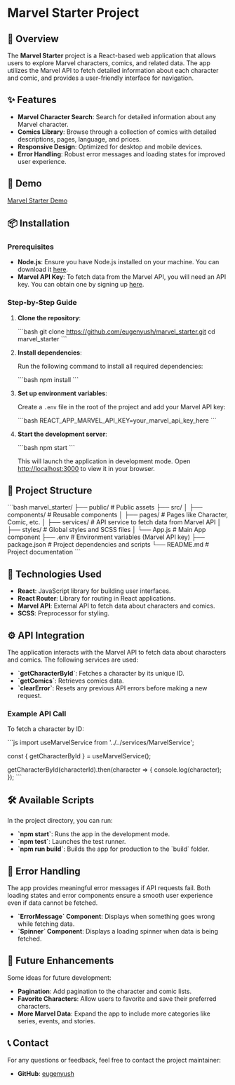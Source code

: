 
# Marvel Starter Project

## 📖 Overview

The **Marvel Starter** project is a React-based web application that allows users to explore Marvel characters, comics, and related data. The app utilizes the Marvel API to fetch detailed information about each character and comic, and provides a user-friendly interface for navigation.

## ✨ Features

- **Marvel Character Search**: Search for detailed information about any Marvel character.
- **Comics Library**: Browse through a collection of comics with detailed descriptions, pages, language, and prices.
- **Responsive Design**: Optimized for desktop and mobile devices.
- **Error Handling**: Robust error messages and loading states for improved user experience.

## 🚀 Demo

[Marvel Starter Demo](https://eugenyush.github.io/marvel_starter/)

## 📦 Installation

### Prerequisites

- **Node.js**: Ensure you have Node.js installed on your machine. You can download it [here](https://nodejs.org/).
- **Marvel API Key**: To fetch data from the Marvel API, you will need an API key. You can obtain one by signing up [here](https://developer.marvel.com/).

### Step-by-Step Guide

1. **Clone the repository**:

   \`\`\`bash
   git clone https://github.com/eugenyush/marvel_starter.git
   cd marvel_starter
   \`\`\`

2. **Install dependencies**:

   Run the following command to install all required dependencies:

   \`\`\`bash
   npm install
   \`\`\`

3. **Set up environment variables**:

   Create a `.env` file in the root of the project and add your Marvel API key:

   \`\`\`bash
   REACT_APP_MARVEL_API_KEY=your_marvel_api_key_here
   \`\`\`

4. **Start the development server**:

   \`\`\`bash
   npm start
   \`\`\`

   This will launch the application in development mode. Open [http://localhost:3000](http://localhost:3000) to view it in your browser.

## 📂 Project Structure

\`\`\`bash
marvel_starter/
├── public/                # Public assets
├── src/
│   ├── components/        # Reusable components
│   ├── pages/             # Pages like Character, Comic, etc.
│   ├── services/          # API service to fetch data from Marvel API
│   ├── styles/            # Global styles and SCSS files
│   └── App.js             # Main App component
├── .env                   # Environment variables (Marvel API key)
├── package.json           # Project dependencies and scripts
└── README.md              # Project documentation
\`\`\`

## 🔧 Technologies Used

- **React**: JavaScript library for building user interfaces.
- **React Router**: Library for routing in React applications.
- **Marvel API**: External API to fetch data about characters and comics.
- **SCSS**: Preprocessor for styling.

## ⚙️ API Integration

The application interacts with the Marvel API to fetch data about characters and comics. The following services are used:

- **\`getCharacterById\`**: Fetches a character by its unique ID.
- **\`getComics\`**: Retrieves comics data.
- **\`clearError\`**: Resets any previous API errors before making a new request.

### Example API Call

To fetch a character by ID:

\`\`\`js
import useMarvelService from '../../services/MarvelService';

const { getCharacterById } = useMarvelService();

getCharacterById(characterId).then(character => {
  console.log(character);
});
\`\`\`

## 🛠️ Available Scripts

In the project directory, you can run:

- **\`npm start\`**: Runs the app in the development mode.
- **\`npm test\`**: Launches the test runner.
- **\`npm run build\`**: Builds the app for production to the \`build\` folder.

## 🐞 Error Handling

The app provides meaningful error messages if API requests fail. Both loading states and error components ensure a smooth user experience even if data cannot be fetched.

- **\`ErrorMessage\` Component**: Displays when something goes wrong while fetching data.
- **\`Spinner\` Component**: Displays a loading spinner when data is being fetched.

## 🚧 Future Enhancements

Some ideas for future development:

- **Pagination**: Add pagination to the character and comic lists.
- **Favorite Characters**: Allow users to favorite and save their preferred characters.
- **More Marvel Data**: Expand the app to include more categories like series, events, and stories.

## 📞 Contact

For any questions or feedback, feel free to contact the project maintainer:

- **GitHub**: [eugenyush](https://github.com/eugenyush)
